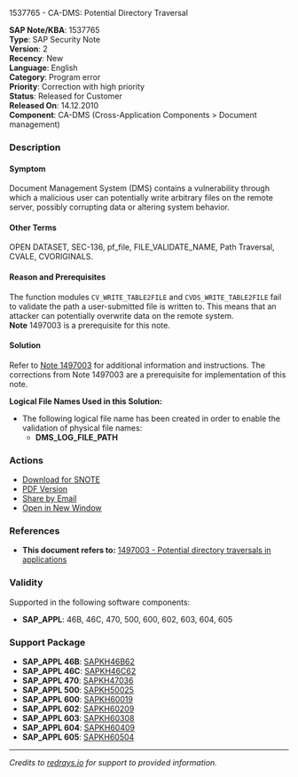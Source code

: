 1537765 - CA-DMS: Potential Directory Traversal

**SAP Note/KBA**: 1537765  
**Type**: SAP Security Note  
**Version**: 2  
**Recency**: New  
**Language**: English  
**Category**: Program error  
**Priority**: Correction with high priority  
**Status**: Released for Customer  
**Released On**: 14.12.2010  
**Component**: CA-DMS (Cross-Application Components > Document management)  

### Description

#### Symptom
Document Management System (DMS) contains a vulnerability through which a malicious user can potentially write arbitrary files on the remote server, possibly corrupting data or altering system behavior.

#### Other Terms
OPEN DATASET, SEC-136, pf_file, FILE_VALIDATE_NAME, Path Traversal, CVALE, CVORIGINALS.

#### Reason and Prerequisites
The function modules `CV_WRITE_TABLE2FILE` and `CVDS_WRITE_TABLE2FILE` fail to validate the path a user-submitted file is written to. This means that an attacker can potentially overwrite data on the remote system.  
**Note** 1497003 is a prerequisite for this note.

#### Solution
Refer to [Note 1497003](https://me.sap.com/notes/1497003) for additional information and instructions. The corrections from Note 1497003 are a prerequisite for implementation of this note.

**Logical File Names Used in this Solution:**
- The following logical file name has been created in order to enable the validation of physical file names:
  - **DMS_LOG_FILE_PATH**

### Actions
- [Download for SNOTE](https://me.sap.com/note/0040000009119952017)
- [PDF Version](https://me.sap.com/sap/support/sfm/notes/print/0001537765?language=en-US&token=5787C45EF111A242641B6AC333417B65)
- [Share by Email](https://me.sap.com/notes/1537765/share)
- [Open in New Window](https://me.sap.com/notes/1537765)

### References
- **This document refers to:** [1497003 - Potential directory traversals in applications](https://me.sap.com/notes/1497003)

### Validity
Supported in the following software components:
- **SAP_APPL**: 46B, 46C, 470, 500, 600, 602, 603, 604, 605

### Support Package
- **SAP_APPL 46B**: [SAPKH46B62](https://me.sap.com/supportpackage/SAPKH46B62)
- **SAP_APPL 46C**: [SAPKH46C62](https://me.sap.com/supportpackage/SAPKH46C62)
- **SAP_APPL 470**: [SAPKH47036](https://me.sap.com/supportpackage/SAPKH47036)
- **SAP_APPL 500**: [SAPKH50025](https://me.sap.com/supportpackage/SAPKH50025)
- **SAP_APPL 600**: [SAPKH60019](https://me.sap.com/supportpackage/SAPKH60019)
- **SAP_APPL 602**: [SAPKH60209](https://me.sap.com/supportpackage/SAPKH60209)
- **SAP_APPL 603**: [SAPKH60308](https://me.sap.com/supportpackage/SAPKH60308)
- **SAP_APPL 604**: [SAPKH60409](https://me.sap.com/supportpackage/SAPKH60409)
- **SAP_APPL 605**: [SAPKH60504](https://me.sap.com/supportpackage/SAPKH60504)

---

*Credits to [redrays.io](https://redrays.io) for support to provided information.*